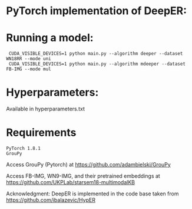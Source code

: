 # PyTorch implementation of DeepER:


# Running a model:

     CUDA_VISIBLE_DEVICES=1 python main.py --algorithm deeper --dataset WN18RR --mode uni
     CUDA_VISIBLE_DEVICES=1 python main.py --algorithm mdeeper --dataset FB-IMG --mode mul


# Hyperparameters: 

Available in hyperparameters.txt 


# Requirements

	PyTorch	1.8.1
	GrouPy

Access GrouPy (Pytorch) at https://github.com/adambielski/GrouPy 

Access FB-IMG, WN9-IMG, and their pretrained embeddings at https://github.com/UKPLab/starsem18-multimodalKB 	

Acknowledgment: DeepER is implemented in the code base taken from https://github.com/ibalazevic/HypER
